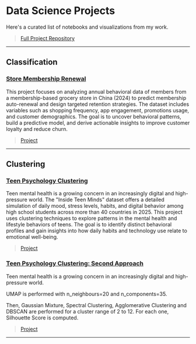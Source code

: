 # Data Science  Projects

Here's a curated list of notebooks and visualizations from my work.
> [Full Project Repository]([https://github.com/yourusername/yourrepo](https://github.com/Vpy7/Jupyter-Analysis-Collection))

---

## Classification
### [Store Membership Renewal](https://nbviewer.org/github/Vpy7/Jupyter-Analysis-Collection/blob/f81a091db4e1921072158948bd860d08361f1d00/Classification/Store%20Membership%20Renewal/Membership%20groceries%20store%20user%20profile%20Dataset.ipynb)  

This project focuses on analyzing annual behavioral data of members from a membership-based grocery store in China (2024) to predict membership auto-renewal and design targeted retention strategies. The dataset includes variables such as shopping frequency, app engagement, promotions usage, and customer demographics. The goal is to uncover behavioral patterns, build a predictive model, and derive actionable insights to improve customer loyalty and reduce churn.

> [Project](https://github.com/Vpy7/Jupyter-Analysis-Collection/tree/main/Classification/Store%20Membership%20Renewal)

---

## Clustering

### [Teen Psychology Clustering](https://nbviewer.org/github/Vpy7/Jupyter-Analysis-Collection/blob/f81a091db4e1921072158948bd860d08361f1d00/Classification/Store%20Membership%20Renewal/Membership%20groceries%20store%20user%20profile%20Dataset.ipynb)  

Teen mental health is a growing concern in an increasingly digital and high-pressure world. The "Inside Teen Minds" dataset offers a detailed simulation of daily mood, stress levels, habits, and digital behavior among high school students across more than 40 countries in 2025. This project uses clustering techniques to explore patterns in the mental health and lifestyle behaviors of teens. The goal is to identify distinct behavioral profiles and gain insights into how daily habits and technology use relate to emotional well-being.

> [Project](https://github.com/Vpy7/Jupyter-Analysis-Collection/tree/main/Clustering/Teen%20Psychology)

### [Teen Psychology Clustering: Second Approach](https://nbviewer.org/github/Vpy7/Jupyter-Analysis-Collection/blob/f81a091db4e1921072158948bd860d08361f1d00/Classification/Store%20Membership%20Renewal/Membership%20groceries%20store%20user%20profile%20Dataset.ipynb)  

Teen mental health is a growing concern in an increasingly digital and high-pressure world. 

UMAP is performed with n_neighbours=20 and n_components=35.

Then, Gaussian Mixture, Spectral Clustering, Agglomerative Clustering and DBSCAN are performed for a cluster range of 2 to 12. For each one, Silhouette Score is computed.

> [Project](https://github.com/Vpy7/Jupyter-Analysis-Collection/tree/main/Clustering/Teen%20Psychology%20v2)

---

<!-- Add more projects here -->


